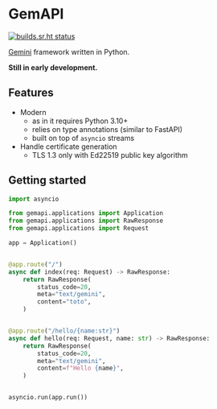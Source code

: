 # GemAPI

[![builds.sr.ht status](https://builds.sr.ht/~tsileo/gemapi.svg)](https://builds.sr.ht/~tsileo/gemapi?)

[Gemini](https://gemini.circumlunar.space/docs/specification.html) framework written in Python.

**Still in early development.**

## Features

 - Modern
   - as in it requires Python 3.10+
   - relies on type annotations (similar to FastAPI)
   - built on top of `asyncio` streams
 - Handle certificate generation
   - TLS 1.3 only with Ed22519 public key algorithm


## Getting started

```python
import asyncio

from gemapi.applications import Application
from gemapi.applications import RawResponse
from gemapi.applications import Request

app = Application()


@app.route("/")
async def index(req: Request) -> RawResponse:
    return RawResponse(
        status_code=20,
        meta="text/gemini",
        content="toto",
    )


@app.route("/hello/{name:str}")
async def hello(req: Request, name: str) -> RawResponse:
    return RawResponse(
        status_code=20,
        meta="text/gemini",
        content=f"Hello {name}",
    )


asyncio.run(app.run())
```
